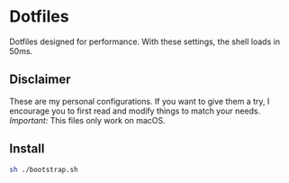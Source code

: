 # Dotfiles
Dotfiles designed for performance. With these settings, the shell loads in 50ms.

## Disclaimer
These are my personal configurations. If you want to give them a try, I encourage you to first read and modify things to match your needs.
*Important:* This files only work on macOS.

## Install
```bash
sh ./bootstrap.sh
```
